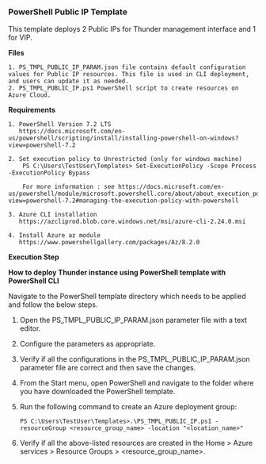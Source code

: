 ### PowerShell Public IP Template
This template deploys 2 Public IPs for Thunder management interface and 1 for VIP.


**Files**

    1. PS_TMPL_PUBLIC_IP_PARAM.json file contains default configuration values for Public IP resources. This file is used in CLI deployment, and users can update it as needed.
    2. PS_TMPL_PUBLIC_IP.ps1 PowerShell script to create resources on Azure Cloud.
       

**Requirements**

    1. PowerShell Version 7.2 LTS
	   https://docs.microsoft.com/en-us/powershell/scripting/install/installing-powershell-on-windows?view=powershell-7.2
	    
    2. Set execution policy to Unrestricted (only for windows machine)
        PS C:\Users\TestUser\Templates> Set-ExecutionPolicy -Scope Process -ExecutionPolicy Bypass
        
        For more information : see https://docs.microsoft.com/en-us/powershell/module/microsoft.powershell.core/about/about_execution_policies?view=powershell-7.2#managing-the-execution-policy-with-powershell

    3. Azure CLI installation
	   https://azcliprod.blob.core.windows.net/msi/azure-cli-2.24.0.msi

    4. Install Azure az module
	   https://www.powershellgallery.com/packages/Az/8.2.0


**Execution Step** 

**How to deploy Thunder instance using PowerShell template with PowerShell CLI** 

Navigate to the PowerShell template directory which needs to be applied and follow the below steps.

1. Open the PS_TMPL_PUBLIC_IP_PARAM.json parameter file with a text editor.
2. Configure the parameters as appropriate.
3. Verify if all the configurations in the PS_TMPL_PUBLIC_IP_PARAM.json parameter file are correct and then save the changes.
4. From the Start menu, open PowerShell and navigate to the folder where you have downloaded the PowerShell template.
5. Run the following command to create an Azure deployment group:

    ```PS C:\Users\TestUser\Templates>.\PS_TMPL_PUBLIC_IP.ps1 -resourceGroup <resource_group_name> -location "<location_name>"```

6. Verify if all the above-listed resources are created in the Home > Azure services > Resource Groups > <resource_group_name>.

        
        
    
    

